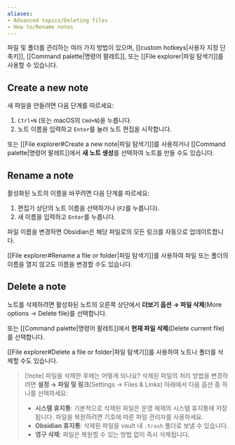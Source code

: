 ```yaml
---
aliases:
- Advanced topics/Deleting files
- How to/Rename notes
---
```

파일 및 폴더를 관리하는 여러 가지 방법이 있으며, [[custom hotkeys|사용자 지정 단축키]], [[Command palette|명령어 팔레트]], 또는 [[File explorer|파일 탐색기]]를 사용할 수 있습니다.

## Create a new note

새 파일을 만들려면 다음 단계를 따르세요:

1. `Ctrl+N` (또는 macOS의 `Cmd+N`)을 누릅니다.
2. 노트 이름을 입력하고 `Enter`를 눌러 노트 편집을 시작합니다.

또는 [[File explorer#Create a new note|파일 탐색기]]를 사용하거나 [[Command palette|명령어 팔레트]]에서 **새 노트 생성**를 선택하여 노트를 만들 수도 있습니다.

## Rename a note

활성화된 노트의 이름을 바꾸려면 다음 단계를 따르세요:

1. 편집기 상단의 노트 이름을 선택하거나 (`F2`를 누릅니다).
2. 새 이름을 입력하고 `Enter`를 누릅니다.

파일 이름을 변경하면 Obsidian은 해당 파일로의 모든 링크를 자동으로 업데이트합니다.

[[File explorer#Rename a file or folder|파일 탐색기]]를 사용하여 파일 또는 폴더의 이름을 열지 않고도 이름을 변경할 수도 있습니다.

## Delete a note

노트를 삭제하려면 활성화된 노트의 오른쪽 상단에서 **더보기 옵션 → 파일 삭제**(More options -> Delete file)를 선택합니다.

또는 [[Command palette|명령어 팔레트]]에서 **현재 파일 삭제**(Delete current file)를 선택합니다.

[[File explorer#Delete a file or folder|파일 탐색기]]를 사용하여 노트나 폴더를 삭제할 수도 있습니다.


> [!note] 파일을 삭제한 후에는 어떻게 되나요?
> 삭제된 파일의 처리 방법을 변경하려면 **설정 → 파일 및 링크**(Settings → Files & Links) 아래에서 다음 옵션 중 하나를 선택하세요:
> - **시스템 휴지통**: 기본적으로 삭제된 파일은 운영 체제의 시스템 휴지통에 저장됩니다. 파일을 복원하려면 기호에 따른 파일 관리자를 사용하세요.
> - **Obsidian 휴지통**: 삭제된 파일을 vault 내 `.trash` 폴더로 보낼 수 있습니다.
> - **영구 삭제**: 파일은 복원할 수 있는 방법 없이 즉시 삭제됩니다.